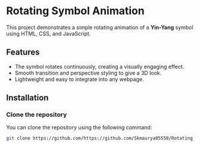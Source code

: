 # Rotating Symbol Animation

This project demonstrates a simple rotating animation of a **Yin-Yang** symbol using HTML, CSS, and JavaScript.

## Features

- The symbol rotates continuously, creating a visually engaging effect.
- Smooth transition and perspective styling to give a 3D look.
- Lightweight and easy to integrate into any webpage.

## Installation

### Clone the repository

You can clone the repository using the following command:

```bash
git clone https://github.com/https://github.com/Skmaurya05550/Rotating_Object







